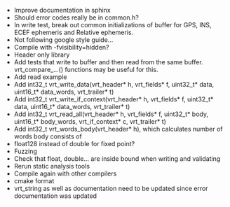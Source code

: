 * Improve documentation in sphinx
* Should error codes really be in common.h?
* In write test, break out common initializations of buffer for GPS, INS, ECEF ephemeris and Relative ephemeris. 
* Not following google style guide...
* Compile with -fvisibility=hidden?
* Header only library
* Add tests that write to buffer and then read from the same buffer. vrt_compare_...() functions may be useful for this.
* Add read example
* Add int32_t vrt_write_data(vrt_header* h, vrt_fields* f, uint32_t* data, uint16_t* data_words, vrt_trailer* t)
* Add int32_t vrt_write_if_context(vrt_header* h, vrt_fields* f, uint32_t* data, uint16_t* data_words, vrt_trailer* t)
* Add int32_t vrt_read_all(vrt_header* h, vrt_fields* f, uint32_t* body, uint16_t* body_words, vrt_if_context* c, vrt_trailer* t)
* Add int32_t vrt_words_body(vrt_header* h), which calculates number of words body consists of
* float128 instead of double for fixed point?
* Fuzzing
* Check that float, double... are inside bound when writing and validating
* Rerun static analysis tools
* Compile again with other compilers
* cmake format
* vrt_string as well as documentation need to be updated since error documentation was updated
